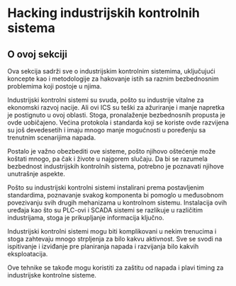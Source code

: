 # Hacking industrijskih kontrolnih sistema

## O ovoj sekciji

Ova sekcija sadrži sve o industrijskim kontrolnim sistemima, uključujući koncepte kao i metodologije za hakovanje istih sa raznim bezbednosnim problemima koji postoje u njima.

Industrijski kontrolni sistemi su svuda, pošto su industrije vitalne za ekonomski razvoj nacije. Ali ovi ICS su teški za ažuriranje i manje napretka je postignuto u ovoj oblasti. Stoga, pronalaženje bezbednosnih propusta je ovde uobičajeno. Većina protokola i standarda koji se koriste ovde razvijena su još devedesetih i imaju mnogo manje mogućnosti u poređenju sa trenutnim scenarijima napada.

Postalo je važno obezbediti ove sisteme, pošto njihovo oštećenje može koštati mnogo, pa čak i živote u najgorem slučaju. Da bi se razumela bezbednost industrijskih kontrolnih sistema, potrebno je poznavati njihove unutrašnje aspekte.

Pošto su industrijski kontrolni sistemi instalirani prema postavljenim standardima, poznavanje svakog komponenta bi pomoglo u međusobnom povezivanju svih drugih mehanizama u kontrolnom sistemu. Instalacija ovih uređaja kao što su PLC-ovi i SCADA sistemi se razlikuje u različitim industrijama, stoga je prikupljanje informacija ključno.

Industrijski kontrolni sistemi mogu biti komplikovani u nekim trenucima i stoga zahtevaju mnogo strpljenja za bilo kakvu aktivnost. Sve se svodi na ispitivanje i izviđanje pre planiranja napada i razvijanja bilo kakvih eksploatacija.

Ove tehnike se takođe mogu koristiti za zaštitu od napada i plavi timing za industrijske kontrolne sisteme.
